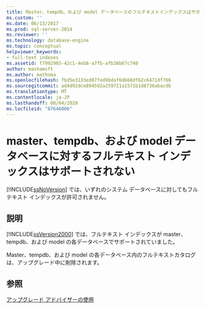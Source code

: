 ```yaml
---
title: Master、tempdb、および model データベースのフルテキストインデックスはサポートされていません |Microsoft Docs
ms.custom: ''
ms.date: 06/13/2017
ms.prod: sql-server-2014
ms.reviewer: ''
ms.technology: database-engine
ms.topic: conceptual
helpviewer_keywords:
- full-text indexes
ms.assetid: f7992965-42c1-4eb8-a7fb-afb38b67c740
author: mashamsft
ms.author: mathoma
ms.openlocfilehash: fbd5e3133ed87fed9bdaf6d668df62c6471df766
ms.sourcegitcommit: ad4d92dce894592a259721a1571b1d8736abacdb
ms.translationtype: MT
ms.contentlocale: ja-JP
ms.lasthandoff: 08/04/2020
ms.locfileid: "87646006"
---
```

# <a name="full-text-indexes-on-master-tempdb-and-model-databases-are-not-supported"></a>master、tempdb、および model データベースに対するフルテキスト インデックスはサポートされない
  [!INCLUDE[ssNoVersion](../../includes/ssnoversion-md.md)] では、いずれのシステム データベースに対してもフルテキスト インデックスが許可されません。  
  
## <a name="description"></a>説明  
 [!INCLUDE[ssVersion2000](../../includes/ssversion2000-md.md)] では、フルテキスト インデックスが master、tempdb、および model の各データベースでサポートされていました。  
  
 Master、tempdb、および model の各データベース内のフルテキストカタログは、アップグレード中に削除されます。  
  
## <a name="see-also"></a>参照  
 [アップグレード アドバイザーの使用](../../../2014/sql-server/install/working-with-upgrade-advisor.md)  
  
  
